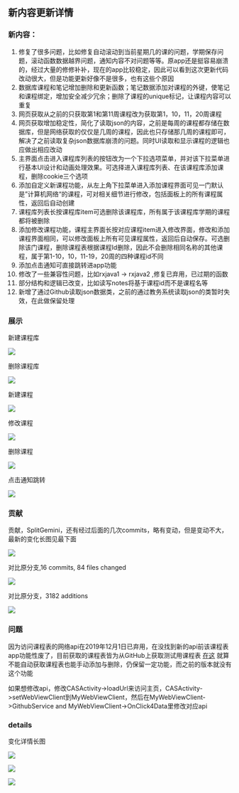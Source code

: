 ## 新内容更新详情

### 新内容：

1. 修复了很多问题，比如修复自动滚动到当前星期几的课的问题，学期保存问题，滚动函数数据越界问题，通知内容不对问题等等。原app还是挺容易崩溃的，经过大量的修修补补，现在的app比较稳定，因此可以看到这次更新代码改动很大，但是功能更新好像不是很多，也有这些个原因
1. 数据库课程和笔记增加删除和更新函数；笔记数据添加对课程的外键，使笔记和课程绑定，增加安全减少冗余；删除了课程的unique标记，让课程内容可以重复
1. 网页获取从之前的只获取第1和第11周课程改为获取第1，10，11，20周课程
1. 网页获取增加稳定性，简化了读取json的内容，之前是每周的课程都存储在数据库，但是网络获取的仅仅是几周的课程，因此也只存储那几周的课程即可，解决了之前读取复杂json数据库崩溃的问题。同时UI读取和显示课程的逻辑也应做出相应改动
1. 主界面点击进入课程库列表的按钮改为一个下拉选项菜单，并对该下拉菜单进行基本UI设计和动画处理效果。可选择进入课程库列表、在该课程库添加课程，删除cookie三个选项
1. 添加自定义新课程功能，从左上角下拉菜单进入添加课程界面可见一门默认是”计算机网络“的课程，可对相关细节进行修改，包括面板上的所有课程属性，返回后自动创建
1. 课程库列表长按课程库item可选删除该课程库，所有属于该课程库学期的课程都将被删除
1. 添加修改课程功能，课程主界面长按对应课程item进入修改界面，修改和添加课程界面相同，可以修改面板上所有可见课程属性，返回后自动保存。可选删除该门课程，删除课程表根据课程Id删除，因此不会删除相同名称的其他课程，属于第1-10，10，11-19，20周的四种课程id不同
1. 添加点击通知可直接跳转进app功能
1. 修改了一些兼容性问题，比如rxjava1 -> rxjava2 ,修复已弃用，已过期的函数
1. 部分结构和逻辑已改变，比如读写notes将基于课程id而不是课程名等
1. 新增了通过Github读取json数据类，之前的通过教务系统读取json的类暂时失效，在此做保留处理

### 展示

新建课程库

![](img/newCoursePage.gif)

删除课程库

![](img/deleteCoursePage.gif)

新建课程

![](img/newCourse.gif)

修改课程

![](img/editCourse.gif)

删除课程

![](img/deleteCourse.gif)

点击通知跳转

![](img/touchNotification.gif)

### 贡献

贡献，SplitGemini，还有经过后面的几次commits，略有变动，但是变动不大，最新的变化长图见最下面

![](img/contribute.png)

对比原分支,16 commits, 84 files changed

![](img/change.png)

对比原分支，3182 additions

![](img/diff.png)

### 问题

因为访问课程表的网络api在2019年12月1日已弃用，在没找到新的api前该课程表app功能性废了，目前获取的课程表皆为从GitHub上获取测试用课程表
[在这](https://github.com/SplitGemini/Coursecard2.0/tree/master/dashboard/new_content/sample)
就算不能自动获取课程表也能手动添加与删除，仍保留一定功能，而之前的版本就没有这个功能

如果想修改api，修改CASActivity->loadUrl来访问主页，CASActivity->setWebViewClient到MyWebViewClient，然后在MyWebViewClient->GithubService and MyWebViewClient->OnClick4Data里修改对应api


### details

变化详情长图

![](img/screencapture-github-sysu-coursecard-Coursecard2-0-compare-master-SplitGemini-master-2019-12-12-18_34_43-1.png)

![](img/screencapture-github-sysu-coursecard-Coursecard2-0-compare-master-SplitGemini-master-2019-12-12-18_34_43-2.png)

![](img/screencapture-github-sysu-coursecard-Coursecard2-0-compare-master-SplitGemini-master-2019-12-12-18_34_43-3.png)

